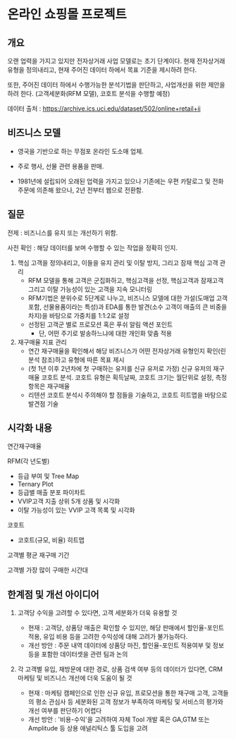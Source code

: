 # 온라인 쇼핑몰 프로젝트

## 개요

오랜 업력을 가지고 있지만 전자상거래 사업 모델로는 초기 단계이다. 현재 전자상거래 유형을 정의내리고, 현재 주어진 데이터 하에서 목표 기준을 제시하려 한다.

또한, 주어진 데이터 하에서 수행가능한 분석기법을 판단하고, 사업개선을 위한 제안을 하려 한다. (고객세분화(RFM 모델), 코호트 분석을 수행할 예정)

데이터 출처 : https://archive.ics.uci.edu/dataset/502/online+retail+ii

## 비즈니스 모델

- 영국을 기반으로 하는 무점포 온라인 도소매 업체. 

- 주로 행사, 선물 관련 용품을 판매.
- 1981년에 설립되어 오래된 업력을 가지고 있으나 기존에는 우편 카탈로그 및 전화 주문에 의존해 왔으나, 2년 전부터 웹으로 전환함.

## 질문

전제 : 비즈니스를 유지 또는 개선하기 위함.

사전 확인 : 해당 데이터를 보며 수행할 수 있는 작업을 정확히 인지. 

1. 핵심 고객을 정의내리고, 이들을 유지 관리 및 이탈 방지, 그리고 잠재 핵심 고객 관리
   - RFM 모델을 통해 고객은 군집화하고, 핵심고객을 선정, 핵심고객과 잠재고객 그리고 이탈 가능성이 있는 고객을 지속 모니터링
   - RFM기법은 분위수로 5단계로 나누고, 비즈니스 모델에 대한 가설(도매업 고객 포함, 선물용품이라는 특성)과 EDA를 통한 발견(소수 고객이 매출의 큰 비중을 차지)을 바탕으로 가중치를 1:1:2로 설정
   - 선정된 고객군 별로 프로모션 혹은 푸쉬 알림 액션 포인트
     - 단, 어떤 주기로 발송하느냐에 대한 개인화 맞춤 적용
2. 재구매율 지표 관리
   - 연간 재구매율을 확인해서 해당 비즈니스가 어떤 전자상거래 유형인지 확인(린 분석 참조)하고 유형에 따른 목표 제시
   - (첫 1년 이후 2년차에 첫 구매하는 유저를 신규 유저로 가정) 신규 유저의 재구매율 코호트 분석. 코호트 유형은 획득날짜, 코호트 크기는 월단위로 설정, 측정항목은 재구매율
   - 리텐션 코호트 분석시 주의해야 할 점들을 기술하고, 코호트 히트맵을 바탕으로 발견점 기술 

## 시각화 내용

연간재구매율

RFM(각 년도별)

- 등급 부여 및 Tree Map
- Ternary Plot
- 등급별 매출 분포 파이차트
- VVIP고객 지출 상위 5개 상품 및 시각화
- 이탈 가능성이 있는 VVIP 고객 목록 및 시각화

코호트

- 코호트(규모, 비율) 히트맵

고객별 평균 재구매 기간

고객별 가장 많이 구매한 시간대

## 한계점 및 개선 아이디어

1. 고객당 수익을 고려할 수 있다면, 고객 세분화가 더욱 유용할 것
   - 현재 : 고객당, 상품당 매출은 확인할 수 있지만, 해당 판매에서 할인율-포인트 적용, 유입 비용 등을 고려한 수익성에 대해 고려가 불가능하다. 
   - 개선 방안 : 주문 내역 데이터에 상품당 마진, 할인율-포인트 적용여부 및 정보 등을 포함한 데이터셋을 관련 팀과 논의

2. 각 고객별 유입, 재방문에 대한 경로, 상품 검색 여부 등의 데이터가 있다면, CRM 마케팅 및 비즈니스 개선에 더욱 도움이 될 것
   - 현재 : 마케팅 캠페인으로 인한 신규 유입, 프로모션을 통한 재구매 고객, 고객들의 평소 관심사 등 세분화된 고객 정보가 부족하여 마케팅 및 서비스의 평가와 개선 여부를 판단하기 어렵다
   - 개선 방안 : '비용-수익'을 고려하여 자체 Tool 개발 혹은 GA,GTM 또는 Amplitude 등 상용 애널리틱스 툴 도입을 고려